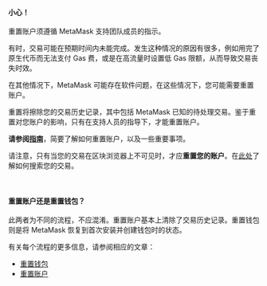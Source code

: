 
#### 小心！


重置账户须遵循 MetaMask 支持团队成员的指示。



有时，交易可能在预期时间内未能完成。发生这种情况的原因有很多，例如用完了原生代币而无法支付 Gas 费，或是在高流量时设置低 Gas 限额，从而导致交易丧失时效。


在其他情况下，MetaMask 可能存在软件问题，在这些情况下，您可能需要重置账户。


重置将擦除您的交易历史记录，其中包括 MetaMask 已知的待处理交易。鉴于重置对您账户的影响，只有在支持人员的指导下，才能重置账户。


**请参阅[指南](https://support.metamask.io/hc/en-us/articles/360015488891)**，简要了解如何重置账户，以及一些重要事项。


请注意，只有当您的交易在区块浏览器上不可见时，才应**重置您的账户**。在[此处](https://support.metamask.io/hc/en-us/articles/360057536611)了解如何搜索您的交易。


 



#### 重置账户还是重置钱包？


此两者为不同的流程，不应混淆。重置账户基本上清除了交易历史记录。重置钱包则是将 MetaMask 恢复到首次安装并创建钱包时的状态。


有关每个流程的更多信息，请参阅相应的文章：


* [重置钱包](https://support.metamask.io/hc/en-us/articles/4556918516763)
* [重置账户](https://support.metamask.io/hc/en-us/articles/360015488891)


